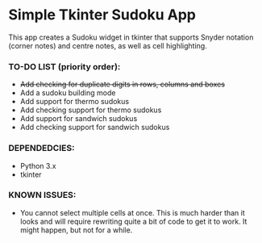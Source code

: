 # Simple Tkinter Sudoku App
This app creates a Sudoku widget in tkinter that supports Snyder notation (corner notes) and centre notes, as well as cell highlighting.

### TO-DO LIST (priority order):
- ~~Add checking for duplicate digits in rows, columns and boxes~~
- Add a sudoku building mode
- Add support for thermo sudokus
- Add checking support for thermo sudokus
- Add support for sandwich sudokus
- Add checking support for sandwich sudokus

### DEPENDEDCIES:
- Python 3.x
- tkinter

### KNOWN ISSUES:
- You cannot select multiple cells at once. This is much harder than it looks and will require rewriting quite a bit of code to get it to work. It might happen, but not for a while.
